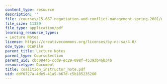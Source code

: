 ```yaml
---
content_type: resource
description: ''
file: /courses/15-667-negotiation-and-conflict-management-spring-2001/ddf6727a4de941a9b67dc5b185235260_coalition_instructor_note.pdf
file_size: 11359
file_type: application/pdf
learning_resource_types:
- Lecture Notes
license: https://creativecommons.org/licenses/by-nc-sa/4.0/
ocw_type: OCWFile
parent_title: Lecture Notes
parent_type: CourseSection
parent_uid: cbc0844b-ccd9-ec29-098f-45393b46b34b
resourcetype: Document
title: coalition_instructor_note.pdf
uid: ddf6727a-4de9-41a9-b67d-c5b185235260
---
```

